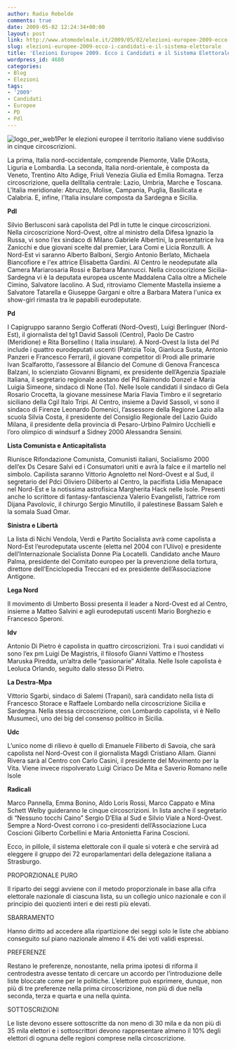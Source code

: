 ```yaml
---
author: Radio Rebelde
comments: true
date: 2009-05-02 12:24:34+00:00
layout: post
link: http://www.atomodelmale.it/2009/05/02/elezioni-europee-2009-ecco-i-candidati-e-il-sistema-elettorale/
slug: elezioni-europee-2009-ecco-i-candidati-e-il-sistema-elettorale
title: 'Elezioni Europee 2009. Ecco i Candidati e il Sistema Elettorale.  '
wordpress_id: 4680
categories:
- Blog
- Elezioni
tags:
- '2009'
- Candidati
- Europee
- PD
- Pdl
---
```


![logo_per_web1](http://www.atomodelmale.it/wp-content/uploads/2009/05/logo_per_web1.jpg)Per le elezioni europee il territorio italiano viene suddiviso in cinque circoscrizioni.  

La prima, Italia nord-occidentale, comprende Piemonte, Valle D’Aosta, Liguria e Lombardia. La seconda, Italia nord-orientale, è composta da Veneto, Trentino Alto Adige, Friuli Venezia Giulia ed Emilia Romagna. Terza circoscrizione, quella dellItalia centrale: Lazio, Umbria, Marche e Toscana. L'Italia meridionale: Abruzzo, Molise, Campania, Puglia, Basilicata e Calabria. E, infine, l'Italia insulare composta da Sardegna e Sicilia.




**Pdl**




Silvio Berlusconi sarà capolista del Pdl in tutte le cinque circoscrizioni.  Nella circoscrizione Nord-Ovest, oltre al ministro della Difesa Ignazio la Russa, vi sono l’ex sindaco di Milano Gabriele Albertini, la presentatrice Iva Zanicchi e due giovani scelte dal premier, Lara Comi e Licia Ronzulli. A Nord-Est vi saranno Alberto Balboni, Sergio Antonio Berlato, Michaela Biancofiore e l'ex attrice Elisabetta Gardini. Al Centro le neodeputate alla Camera  Mariarosaria Rossi e Barbara Mannucci. Nella circoscrizione Sicilia-Sardegna vi è la deputata europea uscente Maddalena Calia oltre a Michele Cimino, Salvatore Iacolino. A Sud, ritroviamo Clemente Mastella insieme a Salvatore Tatarella e Giuseppe Gargani e oltre a Barbara Matera l'unica ex show-girl rimasta tra le papabili eurodeputate.<!-- more -->  

  

**Pd**  

I Capigruppo saranno Sergio Cofferati (Nord-Ovest), Luigi Berlinguer (Nord-Est), il giornalista del tg1 David Sassoli (Centro), Paolo De Castro (Meridione) e Rita Borsellino ( Italia insulare).  A  Nord-Ovest la lista del Pd include i quattro eurodeputati uscenti (Patrizia Toia, Gianluca Susta, Antonio Panzeri e Francesco Ferrari), il giovane competitor di Prodi alle primarie Ivan Scalfarotto, l’assessore al Bilancio del Comune di Genova Francesca Balzani, lo scienziato Giovanni Bignami, ex presidente dell’Agenzia Spaziale Italiana, il segretario regionale aostano del Pd Raimondo Donzel e Maria Luigia Simeone, sindaco di None (To). Nelle Isole candidati il sindaco di Gela Rosario Crocetta, la giovane messinese Maria Flavia Timbro e il segretario siciliano della Cgil Italo Tripi. Al Centro, insieme a David Sassoli, vi sono il sindaco di Firenze Leonardo Domenici, l’assessore della Regione Lazio alla scuola Silvia Costa, il presidente del Consiglio Regionale del Lazio Guido Milana, il presidente della provincia di Pesaro-Urbino Palmiro Ucchielli e l’oro olimpico di windsurf a Sidney 2000 Alessandra Sensini.




**Lista Comunista e Anticapitalista**  

Riunisce Rifondazione Comunista, Comunisti italiani, Socialismo 2000 dell’ex Ds Cesare Salvi ed i Consumatori uniti e avrà la falce e il martello nel simbolo. Capilista saranno Vittorio Agnoletto nel Nord-Ovest e al Sud, il segretario del Pdci Oliviero Diliberto al Centro, la pacifista Lidia Menapace nel Nord-Est e la notissima astrofisica Margherita Hack nelle Isole. Presenti anche lo  scrittore di fantasy-fantascienza Valerio Evangelisti, l’attrice rom Dijana Pavolovic, il chirurgo Sergio Minutillo, il palestinese Bassam Saleh e la somala Suad Omar.




**Sinistra e Libertà**  

La lista di Nichi Vendola, Verdi e Partito Socialista avrà come capolista a Nord-Est l’eurodeputata uscente (eletta nel 2004 con l’Ulivo) e presidente dell’Internazionale Socialista Donne Pia Locatelli. Candidato anche Mauro Palma, presidente del Comitato europeo per la prevenzione della tortura, direttore dell’Enciclopedia Treccani ed ex presidente dell’Associazione Antigone.




**Lega Nord**  

Il movimento di Umberto Bossi presenta il leader a Nord-Ovest ed al Centro, insieme a Matteo Salvini e agli eurodeputati uscenti Mario Borghezio e Francesco Speroni.




**Idv**  

Antonio Di Pietro è capolista in quattro circoscrizioni. Tra i suoi candidati vi sono l’ex pm Luigi De Magistris, il filosofo Gianni Vattimo e l’hostess Maruska Piredda, un’altra delle “pasionarie” Alitalia. Nelle Isole capolista è Leoluca Orlando, seguito dallo stesso Di Pietro.




**La Destra-Mpa**  

Vittorio Sgarbi, sindaco di Salemi (Trapani), sarà candidato nella lista di Francesco Storace e Raffaele Lombardo nella circoscrizione Sicilia e Sardegna. Nella stessa circoscrizione, con Lombardo capolista, vi è Nello Musumeci, uno dei big del consenso politico in Sicilia.




**Udc**  

L’unico nome di rilievo è quello di Emanuele Filiberto di Savoia, che sarà capolista nel Nord-Ovest con il giornalista Magdi Cristiano Allam. Gianni Rivera sarà al Centro con Carlo Casini, il presidente del Movimento per la Vita. Viene invece rispolverato Luigi Ciriaco De Mita e Saverio Romano nelle Isole




**Radicali**  

Marco Pannella, Emma Bonino, Aldo Loris Rossi, Marco Cappato e Mina Schett Welby guideranno le cinque circoscrizioni. In lista anche il segretario di “Nessuno tocchi Caino” Sergio D’Elia al Sud e Silvio Viale a Nord-Ovest. Sempre a Nord-Ovest corrono i co-presidenti dell’Associazione Luca Coscioni Gilberto Corbellini e Maria Antonietta Farina Coscioni.




Ecco, in pillole, il sistema elettorale con il quale si voterà e che servirà ad eleggere il gruppo dei 72 europarlamentari della delegazione italiana a Strasburgo.




PROPORZIONALE PURO




Il riparto dei seggi avviene con il metodo proporzionale in base alla cifra elettorale nazionale di ciascuna lista, su un collegio unico nazionale e con il principio dei quozienti interi e dei resti più elevati.




SBARRAMENTO




Hanno diritto ad accedere alla ripartizione dei seggi solo le liste che abbiano conseguito sul piano nazionale almeno il 4% dei voti validi espressi.




PREFERENZE




Restano le preferenze, nonostante, nella prima ipotesi di riforma il centrodestra avesse tentato di cercare un accordo per l’introduzione delle liste bloccate come per le politiche. L’elettore può esprimere, dunque, non più di tre preferenze nella prima circoscrizione, non più di due nella seconda, terza e quarta e una nella quinta.




SOTTOSCRIZIONI




Le liste devono essere sottoscritte da non meno di 30 mila e da non più di 35 mila elettori e i sottoscrittori devono rappresentare almeno il 10% degli elettori di ognuna delle regioni comprese nella circoscrizione.



